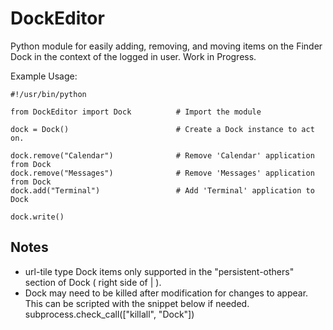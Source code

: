 # DockEditor
Python module for easily adding, removing, and moving items on the Finder Dock in the context of the logged in user.
Work in Progress.

Example Usage:
```
#!/usr/bin/python

from DockEditor import Dock          # Import the module

dock = Dock()                        # Create a Dock instance to act on.

dock.remove("Calendar")              # Remove 'Calendar' application from Dock
dock.remove("Messages")              # Remove 'Messages' application from Dock
dock.add("Terminal")                 # Add 'Terminal' application to Dock

dock.write()

```

## Notes

- url-tile type Dock items only supported in the "persistent-others" section of Dock ( right side of | ).
- Dock may need to be killed after modification for changes to appear. This can be scripted with the snippet below if needed.
subprocess.check_call(["killall", "Dock"])
```
